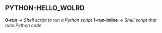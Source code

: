 ## PYTHON-HELLO_WOLRD

**0-run** -> *Shell script to run a Python script*
**1-run-inline** -> *Shell script that runs Python code*
